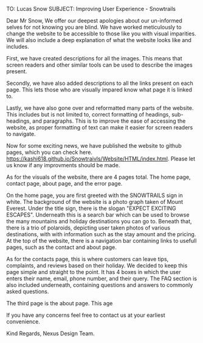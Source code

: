 TO: Lucas Snow
SUBJECT: Improving User Experience - Snowtrails

Dear Mr Snow,
We offer our deepest apologies about our un-informed selves for not knowing you are blind. We have worked meticulously to change the website to be accessible to those like you with visual imparities. We will also include a deep explanation of what the website looks like and includes.

First, we have created descriptions for all the images. This means that screen readers and other similar tools can 
be used to describe the images present.

Secondly, we have also added descriptions to all the links present on each page. This lets those who are visually 
impared know what page it is linked to.

Lastly, we have also gone over and reformatted many parts of the website. This includes but is not limited to, correct formatting of headings, sub-headings, and paragraphs. This is to improve the ease of accessing the website, as proper formatting of text can make it easier for screen readers to navigate.

Now for some exciting news, we have published the website to github pages, which you can check here. 
https://kashi618.github.io/Snowtraivls/Website/HTML/index.html. Please let us know if any improvments should be made.

As for the visuals of the website, there are 4 pages total. The home page, contact page, about page, and the error page.

On the home page, you are first greeted with the SNOWTRAILS sign in white. The background of the website is a photo graph taken of Mount Everest. Under the title sign, there is the slogan "EXPECT EXCITING ESCAPES". Underneath this is a search bar which can be used to browse the many mountains and holiday destinations you can go to. Beneath that, there is a trio of polaroids, depicting user taken photos of various destinations, with with information such as the stay amount and the pricing. At the top of the website, there is a navigation bar containing links to usefull pages, such as the contact and about page.

As for the contacts page, this is where customers can leave tips, complaints, and reviews based on their holiday. We decided to keep this page simple and straight to the point. It has 4 boxes in which the user enters their name, email, phone number, and their query. The FAQ section is also included underneath, containing questions and answers to commonly asked questions. 

The third page is the about page. This age

If you have any concerns feel free to contact us at your earliest convenience.

Kind Regards,
Nexus Design Team.
